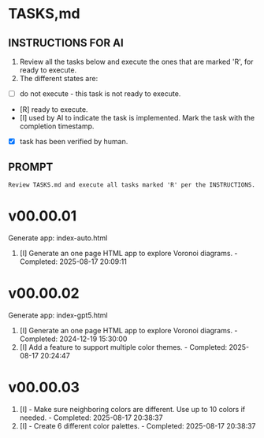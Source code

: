 # TASKS,md 

## INSTRUCTIONS FOR AI

1. Review all the tasks below and execute the ones that are marked 'R', for ready to execute.
1. The different states are:
  - [ ] do not execute - this task is not ready to execute.
  - [R] ready to execute.
  - [I] used by AI to indicate the task is implemented. Mark the task with the completion timestamp.
  - [X] task has been verified by human.


## PROMPT
```
Review TASKS.md and execute all tasks marked 'R' per the INSTRUCTIONS.
```

# v00.00.01
Generate app: index-auto.html
1. [I] Generate an one page HTML app to explore Voronoi diagrams. - Completed: 2025-08-17 20:09:11

# v00.00.02
Generate app: index-gpt5.html
1. [I] Generate an one page HTML app to explore Voronoi diagrams. - Completed: 2024-12-19 15:30:00
1. [I] Add a feature to support multiple color themes. - Completed: 2025-08-17 20:24:47

# v00.00.03
1. [I] - Make sure neighboring colors are different. Use up to 10 colors if needed. - Completed: 2025-08-17 20:38:37
1. [I] - Create 6 different color palettes. - Completed: 2025-08-17 20:38:37
